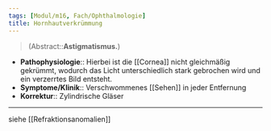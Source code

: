 ```yaml
---
tags: [Modul/m16, Fach/Ophthalmologie]
title: Hornhautverkrümmung
---
```

> (Abstract::**Astigmatismus.**)
- **Pathophysiologie**:: Hierbei ist die [[Cornea]] nicht gleichmäßig gekrümmt, wodurch das Licht unterschiedlich stark gebrochen wird und ein verzerrtes Bild entsteht.
- **Symptome/Klinik**:: Verschwommenes [[Sehen]] in jeder Entfernung
- **Korrektur**:: Zylindrische Gläser
---
siehe [[Refraktionsanomalien]]